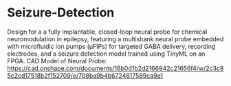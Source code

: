 # Seizure-Detection
Design for a  a fully implantable, closed-loop neural probe for chemical neuromodulation in epilepsy, featuring a multishank neural probe embedded with microfluidic ion pumps (μFIPs) for targeted GABA delivery, recording electrodes, and a seizure detection model trained using TinyML on an FPGA. 
CAD Model of Neural Probe: https://cad.onshape.com/documents/16b0d1b2d2166942c21656f4/w/2c3c85c2cd17518b2f152709/e/708ba9b4b6724817589ca9e1
